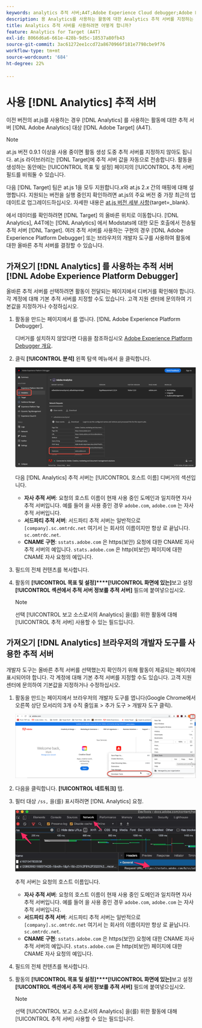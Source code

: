 ```yaml
---
keywords: analytics 추적 서버;A4T;Adobe Experience Cloud debugger;Adobe Experience Platform debugger;보고 소스;개발자 도구
description: 용 Analytics를 사용하는 활동에 대한 Analytics 추적 서버를 지정하는 방법을 알아봅니다 [!DNL Target] (A4T) (이전 버전의 at.js를 사용하는 경우).
title: Analytics 추적 서버를 사용하려면 어떻게 합니까?
feature: Analytics for Target (A4T)
exl-id: 8066d6a6-661e-428b-9d5c-18537a80fb43
source-git-commit: 3ac61272ee1ccd72a8670966f181e7798cbe9f76
workflow-type: tm+mt
source-wordcount: '684'
ht-degree: 22%

---
```


# 사용 [!DNL Analytics] 추적 서버

이전 버전의 at.js를 사용하는 경우 [!DNL Analytics] 를 사용하는 활동에 대한 추적 서버 [!DNL Adobe Analytics] 대상 [!DNL Adobe Target] (A4T).

>[!NOTE]
>
>at.js 버전 0.9.1 이상을 사용 중이면 활동 생성 도중 추적 서버를 지정하지 않아도 됩니다. at.js 라이브러리는 [!DNL Target]에 추적 서버 값을 자동으로 전송합니다. 활동을 생성하는 동안에는 [!UICONTROL 목표 및 설정] 페이지의 [!UICONTROL 추적 서버] 필드를 비워둘 수 있습니다.
>
>다음 [!DNL Target] 팀은 at.js 1을 모두 지원합니다.*x*&#x200B;와 at.js 2.*x* 간의 매핑에 대해 설명합니다. 지원되는 버전을 실행 중인지 확인하려면 at.js의 주요 버전 중 가장 최근의 업데이트로 업그레이드하십시오. 자세한 내용은 [at.js 버전 세부 사항](https://developer.adobe.com/target/implement/client-side/atjs/target-atjs-versions/){target=_blank}.

에서 데이터를 확인하려면 [!DNL Target] 의 올바른 위치로 이동합니다. [!DNL Analytics], A4T에는 [!DNL Analytics] 에서 Modstats에 대한 모든 호출에서 전송될 추적 서버 [!DNL Target]. 여러 추적 서버를 사용하는 구현의 경우 [!DNL Adobe Experience Platform Debugger] 또는 브라우저의 개발자 도구를 사용하여 활동에 대한 올바른 추적 서버를 결정할 수 있습니다.

## 가져오기 [!DNL Analytics] 를 사용하는 추적 서버 [!DNL Adobe Experience Platform Debugger]

올바른 추적 서버를 선택하려면 활동이 전달되는 페이지에서 디버거를 확인해야 합니다. 각 계정에 대해 기본 추적 서버를 지정할 수도 있습니다. 고객 지원 센터에 문의하여 기본값을 지정하거나 수정하십시오.

1. 활동을 만드는 페이지에서 를 엽니다. [!DNL Adobe Experience Platform Debugger].

   디버거를 설치하지 않았다면 다음을 참조하십시오 [Adobe Experience Platform Debugger 개요](https://experienceleague.adobe.com/docs/platform-learn/data-collection/debugger/overview.html).

1. 클릭 **[!UICONTROL 분석]** 왼쪽 탐색 메뉴에서 을 클릭합니다.

   ![Screen_DebuggerTrackServ 이미지](assets/Screen_DebuggerTrackServ.png)

   다음 [!DNL Analytics] 추적 서버는 [!UICONTROL 호스트 이름] 디버거의 섹션입니다.

   * **자사 추적 서버**: 요청의 호스트 이름이 현재 사용 중인 도메인과 일치하면 자사 추적 서버입니다. 예를 들어 을 사용 중인 경우 `adobe.com`, `adobe.com` 는 자사 추적 서버입니다.
   * **서드파티 추적 서버**: 서드파티 추적 서버는 일반적으로 `[company].sc.omtrdc.net` 여기서 는 회사의 이름이지만 항상 로 끝납니다. `sc.omtrdc.net`.
   * **CNAME 구현**: `sstats.adobe.com` 은 https(보안) 요청에 대한 CNAME 자사 추적 서버의 예입니다. `stats.adobe.com` 은 http(비보안) 페이지에 대한 CNAME 자사 요청의 예입니다.

1.  필드의 전체 컨텐츠를 복사합니다. 

1. 활동의 **[!UICONTROL 목표 및 설정]****[!UICONTROL 화면에 있는]**&#x200B;보고 설정&#x200B;**[!UICONTROL 섹션에서 추적 서버 정보를 추적 서버]** 필드에 붙여넣으십시오.

   >[!NOTE]
   >
   >선택 [!UICONTROL 보고 소스로서의 Analytics] 을(를) 위한 활동에 대해 [!UICONTROL 추적 서버] 사용할 수 있는 필드입니다.

## 가져오기 [!DNL Analytics] 브라우저의 개발자 도구를 사용한 추적 서버

개발자 도구는 올바른 추적 서버를 선택했는지 확인하기 위해 활동이 제공되는 페이지에 표시되어야 합니다. 각 계정에 대해 기본 추적 서버를 지정할 수도 있습니다. 고객 지원 센터에 문의하여 기본값을 지정하거나 수정하십시오.

1. 활동을 만드는 페이지에서 브라우저의 개발자 도구를 엽니다(Google Chrome에서 오른쪽 상단 모서리의 3개 수직 줄임표 > 추가 도구 > 개발자 도구 클릭).

   ![Chrome 개발자 도구](/help/main/c-integrating-target-with-mac/a4t/assets/chrome-dev-tools.png)

1. 다음을 클릭합니다. **[!UICONTROL 네트워크]** 탭.

1. 필터 대상 `/ss,` 을(를) 표시하려면 [!DNL Analytics] 요청.

   ![/ss search를 사용한 Chrome 개발자 도구](/help/main/c-integrating-target-with-mac/a4t/assets/chrome-search.png)

   추적 서버는 요청의 호스트 이름입니다.

   * **자사 추적 서버**: 요청의 호스트 이름이 현재 사용 중인 도메인과 일치하면 자사 추적 서버입니다. 예를 들어 을 사용 중인 경우 `adobe.com`, `adobe.com` 는 자사 추적 서버입니다.
   * **서드파티 추적 서버**: 서드파티 추적 서버는 일반적으로 `[company].sc.omtrdc.net` 여기서 는 회사의 이름이지만 항상 로 끝납니다. `sc.omtrdc.net`.
   * **CNAME 구현**: `sstats.adobe.com` 은 https(보안) 요청에 대한 CNAME 자사 추적 서버의 예입니다. `stats.adobe.com` 은 http(비보안) 페이지에 대한 CNAME 자사 요청의 예입니다.

1.  필드의 전체 컨텐츠를 복사합니다. 

1. 활동의 **[!UICONTROL 목표 및 설정]****[!UICONTROL 화면에 있는]**&#x200B;보고 설정&#x200B;**[!UICONTROL 섹션에서 추적 서버 정보를 추적 서버]** 필드에 붙여넣으십시오.

   >[!NOTE]
   >
   >선택 [!UICONTROL 보고 소스로서의 Analytics] 을(를) 위한 활동에 대해 [!UICONTROL 추적 서버] 사용할 수 있는 필드입니다.
